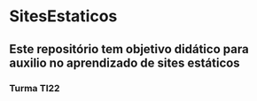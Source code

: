 # SitesEstaticos
## Este repositório tem objetivo didático para auxilio no aprendizado de sites estáticos
### Turma TI22

